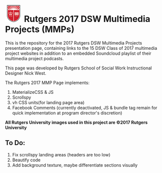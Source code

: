 # ![rutgers shield](https://github.com/njwest/ru-mmps/blob/master/shieldicon.png) Rutgers 2017 DSW Multimedia Projects (MMPs)

This is the repository for the 2017 Rutgers DSW Multimedia Projects presentation page, containing links to the 15 DSW Class of 2017 multimedia project websites in addition to an embedded Soundcloud playlist of their multimedia project podcasts.

This page was developed by Rutgers School of Social Work Instructional Designer Nick West.

The Rutgers 2017 MMP Page implements:

1. MaterializeCSS & JS
2. Scrollspy
3. vh CSS units(for landing page area)
4. Facebook Comments (currently deactivated, JS & bundle tag remain for quick implementation at program director's discretion)

**All Rutgers University images used in this project are ©2017 Rutgers University**


## To Do:
1. Fix scrollspy landing areas (headers are too low)
2. Beautify code
3. Add background texture, maybe differentiate sections visually

